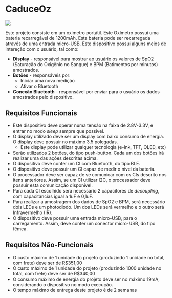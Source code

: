 # CaduceOz
![](https://github.com/tenoriomatheus/ECOM047_2017.2/blob/master/atividades/04_Oximetro/logo.png)

Este projeto consiste em um oximetro portátil. Este Oxímetro possui uma bateria recarregável de 1200mAh. Esta bateria pode ser recarregada através de uma entrada micro-USB. Este dispositivo possui alguns meios de intereção com o usuário, tal como:
* **Display** - responsável para mostrar ao usuário os valores de SpO2 (Saturação do Oxigênio no Sangue) e BPM (Batimentos por minutos) amostrados.
* **Botões** - responsáveis por:
    * Iniciar uma nova medição
    * Ativar o Bluetooth
* **Conexão Bluetooth** - responsável por enviar para o usuário os dados amostrados pelo dispositivo.

## Requisitos Funcionais

* Este dispositivo deve operar numa tensão na faixa de 2.8V-3.3V, e entrar no modo _sleep_ sempre que possível.
* O display utilizado deve ser um display com baixo consumo de energia. O display deve possuir no máximo 3.5 polegadas.
    * Este display pode utilizar qualquer tecnologia (e-ink, TFT, OLED, etc)
* Serão utilizados 2 botões, do tipo push-button. Cada um dos botões irá realizar uma das ações descritas acima.
* O dispositivo deve conter um CI com Bluetooth, do tipo BLE.
* O dispositivo deve possuir um CI capaz de medir o nível da bateria.
* O processador deve ser capaz de se comunicar com os CIs descrito nos itens anteriores. Assim, se um CI utilizar I2C, o processador deve possuir esta comunicação disponível.
* Para cada CI escolhido será necessário 2 capacitores de _decoupling_, com capacitâncias igual a 1uF e 0,1uF.
* Para realizar a amostragem dos dados de SpO2 e BPM, será necessário dois LEDs e um photodiodo. Um dos LEDs será vermelho e o outro será Infravermelho (IR).
* O dispositivo deve possuir uma entrada micro-USB, para o carregamento. Assim, deve conter um conector micro-USB, do tipo fêmea.

## Requisitos Não-Funcionais

* O custo máximo de 1 unidade do projeto (produzindo 1 unidade no total, com frete) deve ser de R$351,00
* O custo máximo de 1 unidade do projeto (produzindo 1000 unidade no total, com frete) deve ser de R$340,00
* O consumo máximo de energia do projeto deve ser no máximo 19mA, considerando o dispositivo no modo execução.
* O tempo máximo de entrega deste projeto é de 2 semanas
